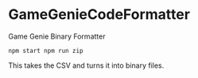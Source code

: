 # GameGenieCodeFormatter
Game Genie Binary Formatter

``
npm start
npm run zip
``

This takes the CSV and turns it into binary files.


